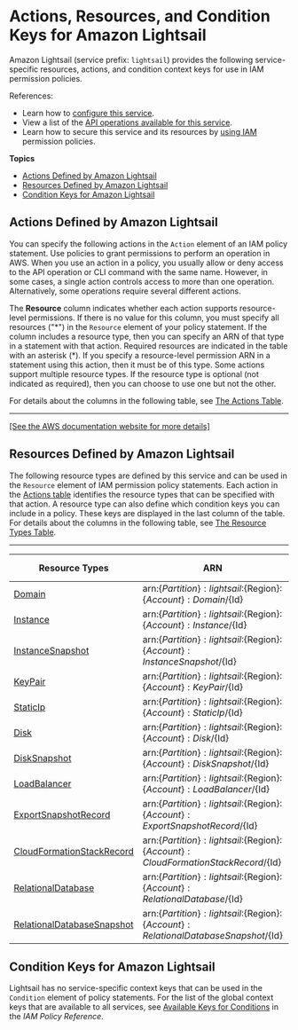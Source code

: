 # Actions, Resources, and Condition Keys for Amazon Lightsail<a name="list_amazonlightsail"></a>

Amazon Lightsail \(service prefix: `lightsail`\) provides the following service\-specific resources, actions, and condition context keys for use in IAM permission policies\.

References:
+ Learn how to [configure this service](https://lightsail.aws.amazon.com/ls/docs/)\.
+ View a list of the [API operations available for this service](https://docs.aws.amazon.com/lightsail/2016-11-28/api-reference/)\.
+ Learn how to secure this service and its resources by [using IAM](https://lightsail.aws.amazon.com/ls/docs/how-to/article/create-policy-that-grants-access-to-amazon-lightsail) permission policies\.

**Topics**
+ [Actions Defined by Amazon Lightsail](#amazonlightsail-actions-as-permissions)
+ [Resources Defined by Amazon Lightsail](#amazonlightsail-resources-for-iam-policies)
+ [Condition Keys for Amazon Lightsail](#amazonlightsail-policy-keys)

## Actions Defined by Amazon Lightsail<a name="amazonlightsail-actions-as-permissions"></a>

You can specify the following actions in the `Action` element of an IAM policy statement\. Use policies to grant permissions to perform an operation in AWS\. When you use an action in a policy, you usually allow or deny access to the API operation or CLI command with the same name\. However, in some cases, a single action controls access to more than one operation\. Alternatively, some operations require several different actions\.

The **Resource** column indicates whether each action supports resource\-level permissions\. If there is no value for this column, you must specify all resources \("\*"\) in the `Resource` element of your policy statement\. If the column includes a resource type, then you can specify an ARN of that type in a statement with that action\. Required resources are indicated in the table with an asterisk \(\*\)\. If you specify a resource\-level permission ARN in a statement using this action, then it must be of this type\. Some actions support multiple resource types\. If the resource type is optional \(not indicated as required\), then you can choose to use one but not the other\.

For details about the columns in the following table, see [The Actions Table](reference_policies_actions-resources-contextkeys.md#actions_table)\.


****  
[\[See the AWS documentation website for more details\]](http://docs.aws.amazon.com/IAM/latest/UserGuide/list_amazonlightsail.html)

## Resources Defined by Amazon Lightsail<a name="amazonlightsail-resources-for-iam-policies"></a>

The following resource types are defined by this service and can be used in the `Resource` element of IAM permission policy statements\. Each action in the [Actions table](#amazonlightsail-actions-as-permissions) identifies the resource types that can be specified with that action\. A resource type can also define which condition keys you can include in a policy\. These keys are displayed in the last column of the table\. For details about the columns in the following table, see [The Resource Types Table](reference_policies_actions-resources-contextkeys.md#resources_table)\.


****  

| Resource Types | ARN | Condition Keys | 
| --- | --- | --- | 
|   [ Domain ](https://docs.aws.amazon.com/lightsail/2016-11-28/api-reference/API_Domain.html)  |  arn:$\{Partition\}:lightsail:$\{Region\}:$\{Account\}:Domain/$\{Id\}  |  | 
|   [ Instance ](https://docs.aws.amazon.com/lightsail/2016-11-28/api-reference/API_Instance.html)  |  arn:$\{Partition\}:lightsail:$\{Region\}:$\{Account\}:Instance/$\{Id\}  |  | 
|   [ InstanceSnapshot ](https://docs.aws.amazon.com/lightsail/2016-11-28/api-reference/API_InstanceSnapshot.html)  |  arn:$\{Partition\}:lightsail:$\{Region\}:$\{Account\}:InstanceSnapshot/$\{Id\}  |  | 
|   [ KeyPair ](https://docs.aws.amazon.com/lightsail/2016-11-28/api-reference/API_KeyPair.html)  |  arn:$\{Partition\}:lightsail:$\{Region\}:$\{Account\}:KeyPair/$\{Id\}  |  | 
|   [ StaticIp ](https://docs.aws.amazon.com/lightsail/2016-11-28/api-reference/API_StaticIp.html)  |  arn:$\{Partition\}:lightsail:$\{Region\}:$\{Account\}:StaticIp/$\{Id\}  |  | 
|   [ Disk ](https://docs.aws.amazon.com/lightsail/2016-11-28/api-reference/API_Disk.html)  |  arn:$\{Partition\}:lightsail:$\{Region\}:$\{Account\}:Disk/$\{Id\}  |  | 
|   [ DiskSnapshot ](https://docs.aws.amazon.com/lightsail/2016-11-28/api-reference/API_DiskSnapshot.html)  |  arn:$\{Partition\}:lightsail:$\{Region\}:$\{Account\}:DiskSnapshot/$\{Id\}  |  | 
|   [ LoadBalancer ](https://docs.aws.amazon.com/lightsail/2016-11-28/api-reference/API_LoadBalancer.html)  |  arn:$\{Partition\}:lightsail:$\{Region\}:$\{Account\}:LoadBalancer/$\{Id\}  |  | 
|   [ ExportSnapshotRecord ](https://docs.aws.amazon.com/lightsail/2016-11-28/api-reference/API_ExportSnapshotRecord.html)  |  arn:$\{Partition\}:lightsail:$\{Region\}:$\{Account\}:ExportSnapshotRecord/$\{Id\}  |  | 
|   [ CloudFormationStackRecord ](https://docs.aws.amazon.com/lightsail/2016-11-28/api-reference/API_CloudFormationStackRecord.html)  |  arn:$\{Partition\}:lightsail:$\{Region\}:$\{Account\}:CloudFormationStackRecord/$\{Id\}  |  | 
|   [ RelationalDatabase ](https://docs.aws.amazon.com/lightsail/2016-11-28/api-reference/API_RelationalDatabase.html)  |  arn:$\{Partition\}:lightsail:$\{Region\}:$\{Account\}:RelationalDatabase/$\{Id\}  |  | 
|   [ RelationalDatabaseSnapshot ](https://docs.aws.amazon.com/lightsail/2016-11-28/api-reference/API_RelationalDatabaseSnapshot.html)  |  arn:$\{Partition\}:lightsail:$\{Region\}:$\{Account\}:RelationalDatabaseSnapshot/$\{Id\}  |  | 

## Condition Keys for Amazon Lightsail<a name="amazonlightsail-policy-keys"></a>

Lightsail has no service\-specific context keys that can be used in the `Condition` element of policy statements\. For the list of the global context keys that are available to all services, see [Available Keys for Conditions](reference_policies_condition-keys.html#AvailableKeys) in the *IAM Policy Reference*\.